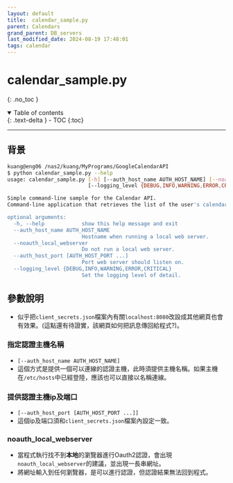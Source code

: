 ```yaml
---
layout: default
title:  calendar_sample.py
parent: Calendars
grand_parent: DB_servers
last_modified_date: 2024-08-19 17:48:01
tags: calendar
---
```


# calendar_sample.py

{: .no_toc }

<details open markdown="block">
  <summary>
    Table of contents
  </summary>
  {: .text-delta }
- TOC
{:toc}
</details>

---

## 背景

```bash
kuang@eng06 /nas2/kuang/MyPrograms/GoogleCalendarAPI
$ python calendar_sample.py --help
usage: calendar_sample.py [-h] [--auth_host_name AUTH_HOST_NAME] [--noauth_local_webserver] [--auth_host_port [AUTH_HOST_PORT ...]]
                          [--logging_level {DEBUG,INFO,WARNING,ERROR,CRITICAL}]

Simple command-line sample for the Calendar API.
Command-line application that retrieves the list of the user's calendars.

optional arguments:
  -h, --help            show this help message and exit
  --auth_host_name AUTH_HOST_NAME
                        Hostname when running a local web server.
  --noauth_local_webserver
                        Do not run a local web server.
  --auth_host_port [AUTH_HOST_PORT ...]
                        Port web server should listen on.
  --logging_level {DEBUG,INFO,WARNING,ERROR,CRITICAL}
                        Set the logging level of detail.
```

## 參數說明

- 似乎把`client_secrets.json`檔案內有關`localhost:8080`改設成其他網頁也會有效果。(這點還有待證實，該網頁如何把訊息傳回給程式?)。

### 指定認證主機名稱

- `[--auth_host_name AUTH_HOST_NAME]`
- 這個方式是提供一個可以連線的認證主機，此時須提供主機名稱。如果主機在`/etc/hosts`中已經登陸，應該也可以直接以名稱連線。

### 提供認證主機ip及端口

- `[--auth_host_port [AUTH_HOST_PORT ...]]`
- 這個ip及端口須和`client_secrets.json`檔案內設定一致。

### noauth_local_webserver

- 當程式執行找不到**本地**的瀏覽器進行Oauth2認證，會出現`noauth_local_webserver`的建議，並出現一長串網址。
- 將網址輸入到任何瀏覽器，是可以進行認證，但認證結果無法回到程式。

